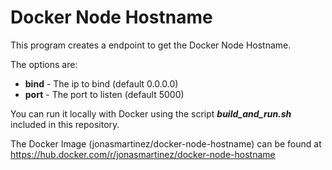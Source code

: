 # Docker Node Hostname
This program creates a endpoint to get the Docker Node Hostname.  

The options are:  
* **bind** - The ip to bind (default 0.0.0.0)  
* **port** - The port to listen (default 5000)  

You can run it locally with Docker using the script ***build_and_run.sh*** included in this repository.  

The Docker Image (jonasmartinez/docker-node-hostname) can be found at https://hub.docker.com/r/jonasmartinez/docker-node-hostname
